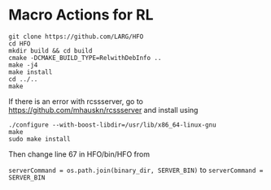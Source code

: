 Macro Actions for RL
====================

````
git clone https://github.com/LARG/HFO
cd HFO
mkdir build && cd build
cmake -DCMAKE_BUILD_TYPE=RelwithDebInfo ..
make -j4
make install
cd ../..
make
````

If there is an error with rcssserver, go to https://github.com/mhauskn/rcssserver and install using

````
./configure --with-boost-libdir=/usr/lib/x86_64-linux-gnu
make
sudo make install
````
Then change line 67 in HFO/bin/HFO from

`serverCommand = os.path.join(binary_dir, SERVER_BIN)`
to
`serverCommand = SERVER_BIN`
